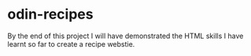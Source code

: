 # odin-recipes

By the end of this project I will have demonstrated the HTML skills I have learnt so far to create a recipe webstie.